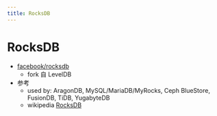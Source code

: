 ```yaml
---
title: RocksDB
---
```


# RocksDB

- [facebook/rocksdb](https://github.com/facebook/rocksdb)
  - fork 自 LevelDB
- 参考
  - used by: AragonDB, MySQL/MariaDB/MyRocks, Ceph BlueStore, FusionDB, TiDB, YugabyteDB
  - wikipedia [RocksDB](https://en.wikipedia.org/wiki/RocksDB)
